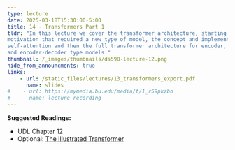 ```yaml
---
type: lecture
date: 2025-03-18T15:30:00-5:00
title: 14 - Transformers Part 1
tldr: "In this lecture we cover the transformer architecture, starting with the
motivation that required a new type of model, the concept and implementation of
self-attention and then the full transformer architecture for encoder, decoder
and encoder-decoder type models."
thumbnail: /_images/thumbnails/ds598-lecture-12.png
hide_from_announcments: true
links: 
    - url: /static_files/lectures/13_transformers_export.pdf
      name: slides
#    - url: https://mymedia.bu.edu/media/t/1_r59pkzbo
#      name: lecture recording
---
```

**Suggested Readings:**
- UDL Chapter 12
- Optional: [The Illustrated Transformer](https://jalammar.github.io/illustrated-transformer/)
